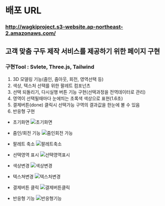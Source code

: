 
# 배포 URL
### http://wagkiproject.s3-website.ap-northeast-2.amazonaws.com/


## 고객 맞춤 구두 제작 서비스를 제공하기 위한 페이지 구현
### 구현Tool : Svlete, Three.js, Tailwind

1. 3D 모델링 기능(줌인, 줌아웃, 회전, 영역선택 등)
2. 색상, 텍스처 선택를 위한 팔레트 컴포넌츠
3. 선택 되돌리기, 다시실행 버튼 기능 구현(선택과정을 전역데이터로 관리)
4. 영역이 선택될때마다 눈에띄는 초록색 색상으로 표현(1.6초)
5. 결제버튼(done) 클릭시 선택가능 구역의 결과값을 한눈에 볼 수 있음
6. 반응형 구현


* 초기화면
![초기화면](https://github.com/junsobi/Three.js-Svelte-ShoesProject/assets/127650045/37bd3ab7-01a0-4098-a712-0872981d936e)



* 줌인/회전 기능
![줌인회전 가능](https://github.com/junsobi/Three.js-Svelte-ShoesProject/assets/127650045/cb3292e9-2215-4d1c-b5f1-c5c483dc76e2)



* 팔레트 축소
![팔레트축소](https://github.com/junsobi/Three.js-Svelte-ShoesProject/assets/127650045/68988638-9f75-4573-bb2e-f1b766cd684d)



* 선택영역 표시
![선택영역표시](https://github.com/junsobi/Three.js-Svelte-ShoesProject/assets/127650045/fd86811c-f362-4988-ba86-9811c9c3e43f)



* 색상변경
![색상변경](https://github.com/junsobi/Three.js-Svelte-ShoesProject/assets/127650045/595cfb5f-9e79-4f55-85d4-2116940e358e)



* 텍스쳐변경
![텍스처변경](https://github.com/junsobi/Three.js-Svelte-ShoesProject/assets/127650045/b62d7130-48eb-4528-9264-b9f6524567cd)



* 결제버튼 클릭
![결제버튼클릭](https://github.com/junsobi/Three.js-Svelte-ShoesProject/assets/127650045/2d2a2285-17f4-4629-a8e1-a2ebf59aec15)



* 반응형 기능
![반응형기능](https://github.com/junsobi/Three.js-Svelte-ShoesProject/assets/127650045/9074a60f-9096-490d-85c7-3e07a9ee5704)




